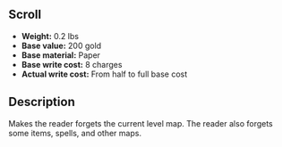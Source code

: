 ## Scroll

- **Weight:** 0.2 lbs
- **Base value:** 200 gold
- **Base material:** Paper
- **Base write cost:** 8 charges
- **Actual write cost:** From half to full base cost

## Description

Makes the reader forgets the current level map.
The reader also forgets some items, spells, and other maps.
